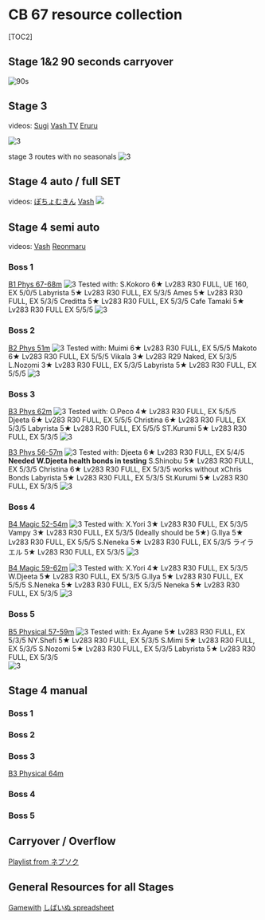 # CB 67 resource collection
 [TOC2] 
## Stage 1&2 90 seconds carryover
![90s](https://pomf2.lain.la/f/0ajo7kfz.jpeg)

## Stage 3
videos:
[Sugi](https://www.youtube.com/watch?v=cuxY8L7lXrc)
[Vash TV](https://www.youtube.com/watch?v=rtN8Jxu8X24&start=1)
[Eruru](https://www.youtube.com/watch?v=-XVGSfB1Bhg)

![3](https://pomf2.lain.la/f/5g6ou4g8.png)

stage 3 routes with no seasonals
![3](https://pbs.twimg.com/media/F6rRPz4bcAAg2cs?format=jpg&name=4096x4096)

## Stage 4 auto / full SET
videos:
[ぽちょむきん](https://www.youtube.com/watch?v=-2BUgIi-AGY)
[Vash](https://youtu.be/l1Q-SL5hyu0)
![](https://pomf2.lain.la/f/la3vxua8.png)
## Stage 4 semi auto
videos:
[Vash](https://www.youtube.com/watch?v=DpHXrh6j5O4)
[Reonmaru](https://youtu.be/Wlu06tdES3s)

### Boss 1
[B1 Phys 67-68m](https://www.youtube.com/watch?v=KRv9UupZiQE)
![3](https://pomf2.lain.la/f/3vhzhf57.png)
Tested with:
S.Kokoro 6★  Lv283 R30 FULL, UE 160, EX 5/0/5
Labyrista 5★ Lv283 R30 FULL, EX 5/3/5
Ames 5★ Lv283 R30 FULL, EX 5/3/5
Creditta 5★ Lv283 R30 FULL, EX 5/3/5
Cafe Tamaki 5★ Lv283 R30 FULL EX 5/5/5
![3](https://pomf2.lain.la/f/f3lztut7.png) 


### Boss 2
[B2 Phys 51m](https://www.youtube.com/watch?v=HGX8SQiacx4)
![3](https://pomf2.lain.la/f/8yivy4d9.png)
Tested with:
Muimi 6★  Lv283 R30 FULL, EX 5/5/5
Makoto 6★ Lv283 R30 FULL, EX 5/5/5
Vikala 3★ Lv283 R29 Naked, EX 5/3/5
L.Nozomi 3★ Lv283 R30 FULL, EX 5/3/5
Labyrista 5★ Lv283 R30 FULL, EX 5/5/5
![3](https://pomf2.lain.la/f/bm1fd9i5.png) 


### Boss 3
[B3 Phys 62m](https://www.youtube.com/watch?v=SQVg6_PxaAU)
![3](https://pomf2.lain.la/f/2pmiwe8h.png) 
Tested with:
O.Peco 4★  Lv283 R30 FULL, EX 5/5/5
Djeeta 6★ Lv283 R30 FULL, EX 5/5/5
Christina 6★ Lv283 R30 FULL, EX 5/3/5
Labyrista 5★ Lv283 R30 FULL, EX 5/5/5
ST.Kurumi 5★ Lv283 R30 FULL, EX 5/3/5
![3](https://pomf2.lain.la/f/ytpdy8tm.png)

[B3 Phys 56-57m](https://www.youtube.com/watch?v=vPip7vseLaU)
![3](https://pomf2.lain.la/f/p7g4uhlv.png) 
Tested with:
Djeeta 6★ Lv283 R30 FULL, EX 5/4/5 **Needed W.Djeeta health bonds in testing**
S.Shinobu 5★ Lv283 R30 FULL, EX 5/3/5
Christina 6★ Lv283 R30 FULL, EX 5/3/5 works without xChris Bonds
Labyrista 5★ Lv283 R30 FULL, EX 5/3/5
St.Kurumi 5★ Lv283 R30 FULL, EX 5/3/5
![3](https://pomf2.lain.la/f/9z1vb5dt.png) 

### Boss 4
[B4 Magic 52-54m](https://www.youtube.com/watch?v=hX91iY-voSM)
![3](https://pomf2.lain.la/f/tdmjwhkd.png)
Tested with:
X.Yori 3★  Lv283 R30 FULL, EX 5/3/5
Vampy 3★ Lv283 R30 FULL, EX 5/3/5 (Ideally should be 5★)
G.Ilya 5★ Lv283 R30 FULL, EX 5/5/5
S.Neneka 5★ Lv283 R30 FULL, EX 5/3/5
ライラエル 5★ Lv283 R30 FULL, EX 5/3/5
![3](https://pomf2.lain.la/f/n2asf5so.png) 

[B4 Magic 59-62m](https://youtu.be/Wlu06tdES3s?t=660)
![3](https://pomf2.lain.la/f/rhj7hno9.png) 
Tested with:
X.Yori 4★  Lv283 R30 FULL, EX 5/3/5
W.Djeeta 5★ Lv283 R30 FULL, EX 5/3/5 
G.Ilya 5★ Lv283 R30 FULL, EX 5/5/5
S.Neneka 5★ Lv283 R30 FULL, EX 5/3/5
Neneka 5★ Lv283 R30 FULL, EX 5/3/5
![3](https://pomf2.lain.la/f/47px14rj.png) 

### Boss 5
[B5 Physical 57-59m](https://www.youtube.com/watch?v=ymrCkTBAMBQ)
![3](https://pomf2.lain.la/f/sm7nbw7.png) 
Tested with:
Ex.Ayane 5★ Lv283 R30 FULL, EX 5/3/5
NY.Shefi 5★ Lv283 R30 FULL, EX 5/3/5 
S.Mimi 5★ Lv283 R30 FULL, EX 5/3/5 
S.Nozomi 5★ Lv283 R30 FULL, EX 5/3/5 
Labyrista 5★ Lv283 R30 FULL, EX 5/3/5  
![3](https://pomf2.lain.la/f/0mga2mqb.png) 

## Stage 4 manual
### Boss 1

### Boss 2



### Boss 3
[B3 Physical 64m](https://www.youtube.com/watch?v=IHta72B3kz4)
### Boss 4


### Boss 5

## Carryover / Overflow
[Playlist from ネブソク](https://www.youtube.com/playlist?list=PLZmWQnJpjP3VvKL34deGRex6FmOHZmN_X)

## General Resources for all Stages
[Gamewith](https://gamewith.jp/pricone-re/article/show/419098)
[しばいぬ spreadsheet](https://docs.google.com/spreadsheets/d/1h1wmf3y4vtukTHr-SHFFhCNNWQcoIN-81dpwzBxEA2c/edit#gid=790984515)